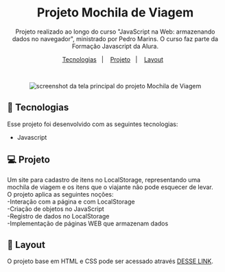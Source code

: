 <h1 align="center">Projeto Mochila de Viagem</h1>

<p align="center">
Projeto realizado ao longo do curso "JavaScript na Web: armazenando dados no navegador", ministrado por Pedro Marins. O curso faz parte da Formação Javascript da Alura.
</p>

<p align="center">
  <a href="#-tecnologias">Tecnologias</a>&nbsp;&nbsp;&nbsp;|&nbsp;&nbsp;&nbsp;
  <a href="#-projeto">Projeto</a>&nbsp;&nbsp;&nbsp;|&nbsp;&nbsp;&nbsp;
  <a href="#-layout">Layout</a>&nbsp;&nbsp;&nbsp;
</p>

<br>

<p align="center">
  <img src='https://user-images.githubusercontent.com/116316476/214115897-83d4e0c9-7b21-44e7-b607-ddb3b139b4ae.png' alt='screenshot da tela principal do projeto Mochila de Viagem'>
</p>

## 🚀 Tecnologias

Esse projeto foi desenvolvido com as seguintes tecnologias:

- Javascript

## 💻 Projeto

Um site para cadastro de itens no LocalStorage, representando uma mochila de viagem e os itens que o viajante não pode esquecer de levar. <br>
O projeto aplica as seguintes noções:<br>
-Interação com a página e com LocalStorage<br>
-Criação de objetos no JavaScript<br>
-Registro de dados no LocalStorage<br>
-Implementação de páginas WEB que armazenam dados<br>

## 🔖 Layout

O projeto base em HTML e CSS pode ser acessado através [DESSE LINK](https://github.com/alura-cursos/mochila-de-viagem/archive/fd4059289a9aa21c767ee923817968460b666454.zip).


